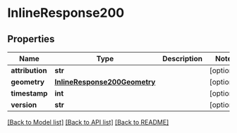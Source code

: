 # InlineResponse200

## Properties
Name | Type | Description | Notes
------------ | ------------- | ------------- | -------------
**attribution** | **str** |  | [optional] 
**geometry** | [**InlineResponse200Geometry**](InlineResponse200Geometry.md) |  | [optional] 
**timestamp** | **int** |  | [optional] 
**version** | **str** |  | [optional] 

[[Back to Model list]](../README.md#documentation_for_models) [[Back to API list]](../README.md#documentation_for_api_endpoints) [[Back to README]](../README.md)

